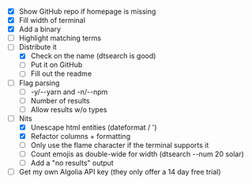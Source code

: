 - [x] Show GitHub repo if homepage is missing
- [x] Fill width of terminal
- [x] Add a binary
- [ ] Highlight matching terms
- [ ] Distribute it
  - [x] Check on the name (dtsearch is good)
  - [ ] Put it on GitHub
  - [ ] Fill out the readme
- [ ] Flag parsing
  - [ ] -y/--yarn and -n/--npm
  - [ ] Number of results
  - [ ] Allow results w/o types
- [ ] Nits
  - [x] Unescape html entities (dateformat / &#39;)
  - [x] Refactor columns + formatting
  - [ ] Only use the flame character if the terminal supports it
  - [ ] Count emojis as double-wide for width (dtsearch --num 20 solar)
  - [ ] Add a "no results" output

- [ ] Get my own Algolia API key (they only offer a 14 day free trial)
